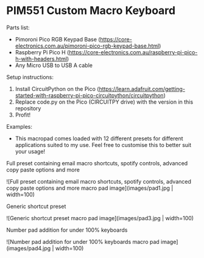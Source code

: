 # PIM551 Custom Macro Keyboard
Parts list:
- Pimoroni Pico RGB Keypad Base (https://core-electronics.com.au/pimoroni-pico-rgb-keypad-base.html)
- Raspberry Pi Pico H (https://core-electronics.com.au/raspberry-pi-pico-h-with-headers.html)
- Any Micro USB to USB A cable

Setup instructions:
1. Install CircuitPython on the Pico (https://learn.adafruit.com/getting-started-with-raspberry-pi-pico-circuitpython/circuitpython)
2. Replace code.py on the Pico (CIRCUITPY drive) with the version in this repository
3. Profit!


Examples:
- This macropad comes loaded with 12 different presets for different applications suited to my use. Feel free to customise this to better suit your usage!

Full preset containing email macro shortcuts, spotify controls, advanced copy paste options and more

![Full preset containing email macro shortcuts, spotify controls, advanced copy paste options and more macro pad image](images/pad1.jpg | width=100)

Generic shortcut preset

![Generic shortcut preset macro pad image](images/pad3.jpg | width=100)

Number pad addition for under 100% keyboards

![Number pad addition for under 100% keyboards macro pad image](images/pad4.jpg | width=100)
